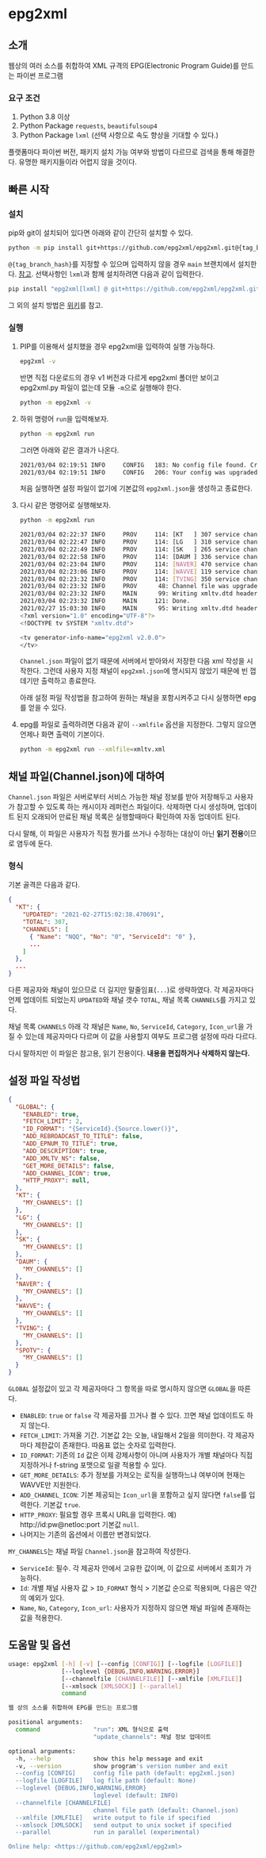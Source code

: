 # epg2xml

## 소개

웹상의 여러 소스를 취합하여 XML 규격의 EPG(Electronic Program Guide)를 만드는 파이썬 프로그램

### 요구 조건

1. Python 3.8 이상
2. Python Package `requests`, `beautifulsoup4`
3. Python Package `lxml` (선택 사항으로 속도 향상을 기대할 수 있다.)

플랫폼마다 파이썬 버전, 패키지 설치 가능 여부와 방법이 다르므로 검색을 통해 해결한다. 유명한 패키지들이라 어렵지 않을 것이다.

## 빠른 시작

### 설치

pip와 git이 설치되어 있다면 아래와 같이 간단히 설치할 수 있다.

```bash
python -m pip install git+https://github.com/epg2xml/epg2xml.git@{tag_branch_hash}
```

`@{tag_branch_hash}`를 지정할 수 있으며 입력하지 않을 경우 `main` 브랜치에서 설치한다. [참고](https://pip.pypa.io/en/latest/topics/vcs-support/). 선택사항인 `lxml`과 함께 설치하려면 다음과 같이 입력한다.

```bash
pip install "epg2xml[lxml] @ git+https://github.com/epg2xml/epg2xml.git@{tag_branch_hash}"
```

그 외의 설치 방법은 [위키](https://github.com/epg2xml/epg2xml/wiki/%EC%84%A4%EC%B9%98)를 참고.

### 실행

1. PIP를 이용해서 설치했을 경우 epg2xml을 입력하여 실행 가능하다.

    ```bash
    epg2xml -v
    ```

    반면 직접 다운로드의 경우 v1 버전과 다르게 epg2xml 폴더만 보이고 epg2xml.py 파일이 없는데 모듈 `-m`으로 실행해야 한다.

    ```bash
    python -m epg2xml -v
    ```

2. 하위 명령어 `run`을 입력해보자.

    ```bash
    python -m epg2xml run
    ```

    그러면 아래와 같은 결과가 나온다.

    ```bash
    2021/03/04 02:19:51 INFO     CONFIG   183: No config file found. Creating a default one...
    2021/03/04 02:19:51 INFO     CONFIG   206: Your config was upgraded. You may check the changes here: 'epg2xml.json'
    ```

    처음 실행하면 설정 파일이 없기에 기본값의 `epg2xml.json`을 생성하고 종료한다.

3. 다시 같은 명령어로 실행해보자.

    ```bash
    python -m epg2xml run
    ```

    ```bash
    2021/03/04 02:22:37 INFO     PROV     114: [KT   ] 307 service channels successfully fetched from server.
    2021/03/04 02:22:47 INFO     PROV     114: [LG   ] 310 service channels successfully fetched from server.
    2021/03/04 02:22:49 INFO     PROV     114: [SK   ] 265 service channels successfully fetched from server.
    2021/03/04 02:22:58 INFO     PROV     114: [DAUM ] 336 service channels successfully fetched from server.
    2021/03/04 02:23:04 INFO     PROV     114: [NAVER] 470 service channels successfully fetched from server.
    2021/03/04 02:23:06 INFO     PROV     114: [WAVVE] 119 service channels successfully fetched from server.
    2021/03/04 02:23:32 INFO     PROV     114: [TVING] 350 service channels successfully fetched from server.
    2021/03/04 02:23:32 INFO     PROV      48: Channel file was upgraded. You may check the changes here: Channel.json
    2021/03/04 02:23:32 INFO     MAIN      99: Writing xmltv.dtd header ...
    2021/03/04 02:23:32 INFO     MAIN     121: Done.
    2021/02/27 15:03:30 INFO     MAIN      95: Writing xmltv.dtd header ...
    <?xml version="1.0" encoding="UTF-8"?>
    <!DOCTYPE tv SYSTEM "xmltv.dtd">

    <tv generator-info-name="epg2xml v2.0.0">
    </tv>
    ```

    `Channel.json` 파일이 없기 때문에 서버에서 받아와서 저장한 다음 xml 작성을 시작한다. 그런데 사용자 지정 채널이 `epg2xml.json`에 명시되지 않았기 때문에 빈 껍데기만 출력하고 종료한다.

    아래 설정 파일 작성법을 참고하여 원하는 채널을 포함시켜주고 다시 실행하면 epg를 얻을 수 있다.

4. epg를 파일로 출력하려면 다음과 같이 `--xmlfile` 옵션을 지정한다. 그렇지 않으면 언제나 화면 출력이 기본이다.

    ```bash
    python -m epg2xml run --xmlfile=xmltv.xml
    ```

## 채널 파일(Channel.json)에 대하여

`Channel.json` 파일은 서버로부터 서비스 가능한 채널 정보를 받아 저장해두고 사용자가 참고할 수 있도록 하는 캐시이자 레퍼런스 파일이다. 삭제하면 다시 생성하며, 업데이트 된지 오래되어 만료된 채널 목록은 실행할때마다 확인하여 자동 업데이트 된다.

다시 말해, 이 파일은 사용자가 직접 뭔가를 쓰거나 수정하는 대상이 아닌 **읽기 전용**이므로 염두에 둔다.

### 형식

기본 골격은 다음과 같다.

```json
{
  "KT": {
    "UPDATED": "2021-02-27T15:02:38.470691",
    "TOTAL": 307,
    "CHANNELS": [
      { "Name": "NQQ", "No": "0", "ServiceId": "0" },
      ...
    ]
  },
  ...
}
```

다른 제공자와 채널이 있으므로 더 길지만 말줄임표(`...`)로 생략하였다. 각 제공자마다 언제 업데이트 되었는지 `UPDATED`와 채널 갯수 `TOTAL`, 채널 목록 `CHANNELS`를 가지고 있다.

채널 목록 `CHANNELS` 아래 각 채널은 `Name`, `No`, `ServiceId`, `Category`, `Icon_url`을 가질 수 있는데 제공자마다 다르며 이 값을 사용할지 여부도 프로그램 설정에 따라 다르다.

다시 말하지만 이 파일은 참고용, 읽기 전용이다. **내용을 편집하거나 삭제하지 않는다.**

## 설정 파일 작성법

```json
{
  "GLOBAL": {
    "ENABLED": true,
    "FETCH_LIMIT": 2,
    "ID_FORMAT": "{ServiceId}.{Source.lower()}",
    "ADD_REBROADCAST_TO_TITLE": false,
    "ADD_EPNUM_TO_TITLE": true,
    "ADD_DESCRIPTION": true,
    "ADD_XMLTV_NS": false,
    "GET_MORE_DETAILS": false,
    "ADD_CHANNEL_ICON": true,
    "HTTP_PROXY": null,
  },
  "KT": {
    "MY_CHANNELS": []
  },
  "LG": {
    "MY_CHANNELS": []
  },
  "SK": {
    "MY_CHANNELS": []
  },
  "DAUM": {
    "MY_CHANNELS": []
  },
  "NAVER": {
    "MY_CHANNELS": []
  },
  "WAVVE": {
    "MY_CHANNELS": []
  },
  "TVING": {
    "MY_CHANNELS": []
  },
  "SPOTV": {
    "MY_CHANNELS": []
  }
}
```

`GLOBAL` 설정값이 있고 각 제공자마다 그 항목을 따로 명시하지 않으면 `GLOBAL`을 따른다.

- `ENABLED`: `true` or `false` 각 제공자를 끄거나 켤 수 있다. 끄면 채널 업데이트도 하지 않는다.
- `FETCH_LIMIT`: 가져올 기간. 기본값 2는 오늘, 내일해서 2일을 의미한다. 각 제공자마다 제한값이 존재한다. 따옴표 없는 숫자로 입력한다.
- `ID_FORMAT`: 기존의 `Id` 값은 이제 강제사항이 아니며 사용자가 개별 채널마다 직접 지정하거나 f-string 포맷으로 일괄 적용할 수 있다.
- `GET_MORE_DETAILS`: 추가 정보를 가져오는 로직을 실행하느냐 여부이며 현재는 WAVVE만 지원한다.
- `ADD_CHANNEL_ICON`: 기본 제공되는 `Icon_url`을 포함하고 싶지 않다면 `false`를 입력한다. 기본값 `true`.
- `HTTP_PROXY`: 필요할 경우 프록시 URL을 입력한다. 예) http://id:pw@netloc:port 기본값 `null`.
- 나머지는 기존의 옵션에서 이름만 변경되었다.

`MY_CHANNELS`는 채널 파일 `Channel.json`을 참고하여 작성한다.

- `ServiceId`: 필수. 각 제공자 안에서 고유한 값이며, 이 값으로 서버에서 조회가 가능하다.
- `Id`: 개별 채널 사용자 값 > `ID_FORMAT` 형식 > 기본값 순으로 적용되며, 다음은 약간의 예외가 있다.
- `Name`, `No`, `Category`, `Icon_url`: 사용자가 지정하지 않으면 채널 파일에 존재하는 값을 적용한다.

## 도움말 및 옵션

```bash
usage: epg2xml [-h] [-v] [--config [CONFIG]] [--logfile [LOGFILE]]
               [--loglevel {DEBUG,INFO,WARNING,ERROR}]
               [--channelfile [CHANNELFILE]] [--xmlfile [XMLFILE]]
               [--xmlsock [XMLSOCK]] [--parallel]
               command

웹 상의 소스를 취합하여 EPG를 만드는 프로그램

positional arguments:
  command               "run": XML 형식으로 출력
                        "update_channels": 채널 정보 업데이트

optional arguments:
  -h, --help            show this help message and exit
  -v, --version         show program's version number and exit
  --config [CONFIG]     config file path (default: epg2xml.json)
  --logfile [LOGFILE]   log file path (default: None)
  --loglevel {DEBUG,INFO,WARNING,ERROR}
                        loglevel (default: INFO)
  --channelfile [CHANNELFILE]
                        channel file path (default: Channel.json)
  --xmlfile [XMLFILE]   write output to file if specified
  --xmlsock [XMLSOCK]   send output to unix socket if specified
  --parallel            run in parallel (experimental)

Online help: <https://github.com/epg2xml/epg2xml>
```
